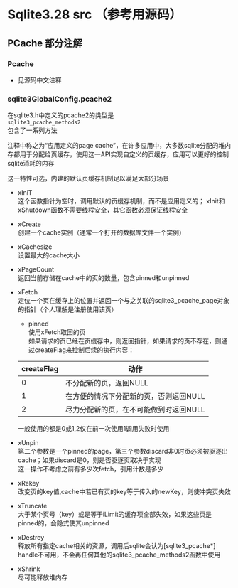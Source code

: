 # Sqlite3.28 src （参考用源码）

## PCache 部分注解
### Pcache
+ 见源码中文注释
### sqlite3GlobalConfig.pcache2
 在sqlite3.h中定义的pcache2的类型是             
 `sqlite3_pcache_methods2`           
 包含了一系列方法              
 
 注释中称之为“应用定义的page cache”，在许多应用中，大多数sqlite分配的堆内存都用于分配给页缓存，使用这一API实现自定义的页缓存，应用可以更好的控制sqlite消耗的内存
 
 这一特性可选，内建的默认页缓存机制足以满足大部分场景

+ xIniT                      
这个函数指针为空时，调用默认的页缓存机制，而不是应用定义的；
xInit和xShutdown函数不需要线程安全，其它函数必须保证线程安全
+ xCreate      
创建一个cache实例（通常一个打开的数据库文件一个实例）
+ xCachesize           
设置最大的cache大小
+ xPageCount            
返回当前存储在cache中的页的数量，包含pinned和unpinned
+ xFetch            
定位一个页在缓存上的位置并返回一个与之关联的sqlite3_pcache_page对象的指针（个人理解是注册使用该页）
    + pinned                      
    使用xFetch取回的页                    
    如果请求的页已经在页缓存中，则返回指针，如果请求的页不存在，则通过createFlag来控制后续的执行内容：

    |  createFlag   | 动作  |             
    |  ----  | ----  |                    
    | 0  | 不分配新的页，返回NULL |                     
    | 1  | 在方便的情况下分配新的页，否则返回NULL |            
    | 2  | 尽力分配新的页，在不可能做到时返回NULL |

    一般使用的都是0或1,2仅在前一次使用1调用失败时使用

+ xUnpin      
第二个参数是一个pinned的page，第三个参数discard非0时页必须被驱逐出cache；如果discard是0，则是否驱逐页取决于实现                 
这一操作不考虑之前有多少次fetch，引用计数是多少

+ xRekey                
改变页的key值,cache中若已有页的key等于传入的newKey，则使冲突页失效           

+ xTruncate      
大于某个页号（key）或是等于iLimit的缓存项全部失效，如果这些页是pinned的，会隐式使其unpinned

+ xDestroy         
释放所有指定cache相关的资源，调用后sqlite会认为[sqlite3_pcache*] handle不可用，不会再任何其他的sqlite3_pcache_methods2函数中使用

+ xShrink            
尽可能释放堆内存